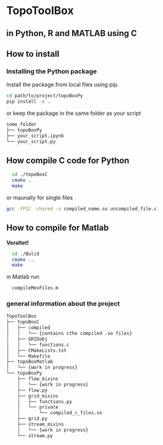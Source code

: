 # TopoToolBox

## in Python, R and MATLAB using C

## How to install

### Installing the Python package

Install the package from local files using pip.

```bash
cd path/to/project/topoBoxPy
pip install -e .
```

or keep the package in the same folder as your script

```bash
some_folder
├── topoBoxPy
├── your_script.ipynb
└── your_script.py
```

## How compile C code for Python

```bash
  cd ./topoBoxC
  cmake .
  make
```

or maunally for single files

```bash
gcc -fPIC -shared -o compiled_name.so uncompiled_file.c
```

## How to compile for Matlab

**Veraltet!**

```bash
  cd ./Bulid
  cmake ..
  make
```

in Matlab run

```bash
  compileMexFiles.m
```

### general information about the project

```bash
TopoToolBox
├── topoBoxC
│   ├── compiled
│   │   └── {contains cthe compiled .so files}
│   ├── GRIDobj
│   │   └── functions.c
│   ├── CMakeLists.txt
│   └── Makefile
├── topoBoxMatlab
│   └── {work in progress}
└── topoBoxPy
    ├── flow_mixins
    │   └── {work in progress}
    ├── flow.py
    ├── grid_mixins
    │   ├── functions.py
    │   └── private
    │       └── compiled_c_files.so
    ├── grid.py
    ├── stream_mixins
    │   └── {work in progress}
    └── stream.py
```
